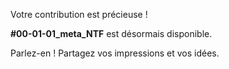 Votre contribution est précieuse !  

**#00-01-01_meta_NTF** est désormais disponible.  

Parlez-en ! Partagez vos impressions et vos idées. 



